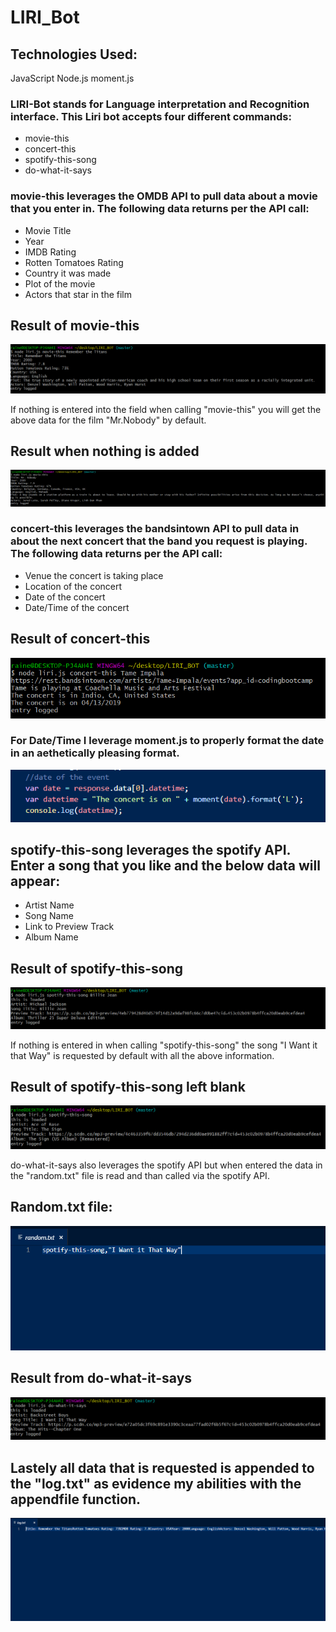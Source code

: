 # LIRI_Bot

## Technologies Used:

JavaScript
Node.js
moment.js


### LIRI-Bot stands for Language interpretation and Recognition interface. This Liri bot accepts four different commands:

- movie-this
- concert-this
- spotify-this-song
- do-what-it-says

### movie-this leverages the OMDB API to pull data about a movie that you enter in. The following data returns per the API call:
- Movie Title
- Year
- IMDB Rating
- Rotten Tomatoes Rating
- Country it was made
- Plot of the movie
- Actors that star in the film

## Result of movie-this 

![](screenshots/movie-this.PNG)

If nothing is entered into the field when calling "movie-this" you will get the above data for the film "Mr.Nobody" by default.

## Result when nothing is added

![](screenshots/movie-this-blank.PNG)


### concert-this leverages the bandsintown API to pull data in about the next concert that the band you request is playing. The following data returns per the API call:
- Venue the concert is taking place
- Location of the concert
- Date of the concert
- Date/Time of the concert

## Result of concert-this

![](screenshots/concert-this.PNG)

### For Date/Time I leverage moment.js to properly format the date in an aethetically pleasing format.

![](screenshots/moment.PNG)

## spotify-this-song leverages the spotify API.  Enter a song that you like and the below data will appear:
- Artist Name
- Song Name
- Link to Preview Track
- Album Name

## Result of spotify-this-song

![](screenshots/spotify-this-song.PNG)

If nothing is entered in when calling  "spotify-this-song" the song "I Want it that Way" is requested by default with all the above information.

## Result of spotify-this-song left blank

![](screenshots/spotify-this-song-blank.PNG)

do-what-it-says also leverages the spotify API but when entered the data in the "random.txt" file is read and than called via the spotify API.

## Random.txt file:

![](screenshots/random.PNG)

## Result from do-what-it-says

![](screenshots/do-what-it-says.PNG)


## Lastely all data that is requested is appended to the "log.txt" as evidence my abilities with the appendfile function.

![](screenshots/log.PNG)